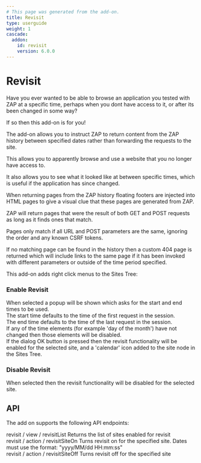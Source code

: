 ```yaml
---
# This page was generated from the add-on.
title: Revisit
type: userguide
weight: 1
cascade:
  addon:
    id: revisit
    version: 6.0.0
---
```


# Revisit


Have you ever wanted to be able to browse an application you tested with ZAP at a specific time,
perhaps when you dont have access to it, or after its been changed in some way?  

If so then this add-on is for you!


The add-on allows you to instruct ZAP to return content from the ZAP history between specified
dates rather than forwarding the requests to the site.  

This allows you to apparently browse and use a website that you no longer have access to.  

It also allows you to see what it looked like at between specific times, which is useful if
the application has since changed.  



When returning pages from the ZAP history floating footers are injected into HTML pages to
give a visual clue that these pages are generated from ZAP.  

ZAP will return pages that were the result of both GET and POST requests as long as it finds ones that match.  

Pages only match if all URL and POST parameters are the same, ignoring the order and any known CSRF tokens.  

If no matching page can be found in the history then a custom 404 page is returned which will
include links to the same page if it has been invoked with different parameters or outside of the time period specified.  



This add-on adds right click menus to the Sites Tree:

### Enable Revisit

When selected a popup will be shown which asks for the start and end times to be used.  
The start time defaults to the time of the first request in the session.  
The end time defaults to the time of the last request in the session.  
If any of the time elements (for example 'day of the month') have not changed then those elements will be disabled.  
If the dialog OK button is pressed then the revisit functionality will be enabled for the selected site, and a 'calendar' icon added to the site node in the Sites Tree.

### Disable Revisit

When selected then the revisit functionality will be disabled for the selected site.

## API

The add on supports the following API endpoints:  

revisit / view / revisitList Returns the list of sites enabled for revisit  
revisit / action / revisitSiteOn Turns revisit on for the specified site. Dates must use the format: "yyyy/MM/dd HH:mm:ss"  
revisit / action / revisitSiteOff Turns revisit off for the specified site
